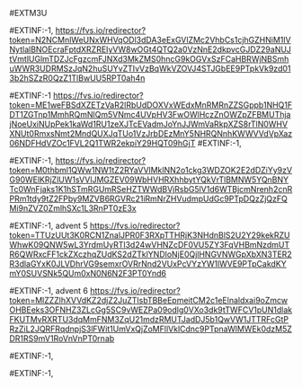 #EXTM3U

#EXTINF:-1,
https://fvs.io/redirector?token=N2NCMnlWeUNxWHVqODl3dDA3eExGVlZMc2VhbCs1cjhGZHNiM1lVNytlalBNOEcraFptdXRZREIyVW8wOGt4QTQ2a0VzNnE2dkpvcGJDZ29aNUJtVmtlUGlmTDZJcFgzcmFJNXd3MkZMS0hncG9kOGVxSzFCaHBRWjNBSmhuWWR3UDRMSzJqN2huSUYvZTIvVzBqWkVZOVJ4STJGbEE9PTpkVk9zd013b2hSZzR0QzZ1TlBwUU5RPT0ah4n

#EXTINF:-1
https://fvs.io/redirector?token=ME1weFBSdXZETzVaR2lRbUdDOXVxWEdxMnRMRnZZSGppb1NHQ1FDT1ZGTnp1MmhRQmNlQm5VNmc4UVpHV3FwOWlHczZnOWZpZFBMUThjajNoeUxiNUpPek1kaWd1RU1zeXJTcEVadmJoYnJJWmVaRkpXZS8rTlN0WHVXNUt0RmxsNmt2MndQUXJqTUo1VzJrbDEzMnY5NHRQNnhKWWVVdVpXaz06NDFHdVZOc1FVL2Q1TWR2ekpiY29HQT09hGjT
#EXTINF:-1,


#EXTINF:-1,
https://fvs.io/redirector?token=M0thbml1QWw1NW1tZ2RYaVVlMklNN2o1ckg3WDZOK2E2dDZiYy9zVG90WElKRjZlUW1sVVlJMGZEV09WbHVHRXhhbytYQkVrTlBMNW5YQnBNYTc0WnFjaks1K1hSTmRGUmRSeHZTWWdBVjRsbG5lV1d6WTBjcmNrenh2cnRPRm1tdy9tZ2FPby9MZVB6RGVRc21iRmNrZHVudmpUdGc9PTpDQzZjQzFQMi9nZVZ0ZmlhSXc1L3RnPT0zE3x

#EXTINF:-1, advent 5
https://fvs.io/redirector?token=TTUzUUt3K0RCN1ZnalJPR0F3RXpTTHRjK3NHdnBlS2U2Y29kekRZUWhwK09QNW5wL3YrdmUyRTl3d24wVHNZcDF0VU5ZY3FqVHBmNzdmUTR6QWRxcFF1ckZXczhqZUdKS2dZTklYNDloNjE0QjlHNGVNWGpXbXN3TER2R3dlaGYxK0JLVDhrVG9semxrOVRrNnd2VUxPcVYzYW1lWVE9PTpCakdKYmY0SUVSNk5QUm0xN0N6N2F3PT0Ynd6

#EXTINF:-1, advent 6
https://fvs.io/redirector?token=MlZZZlhXVVdKZ2djZ2JuZTlsbTBBeEpmeitCM2c1eElnaldxai9oZmcwOHBEeks3OFNHZ3ZLcGg5SC9vWEZPa09odlg0VXo3dk9tTWFCV1pUN1dlakFKUTMvRXRTU3dqMmFNM3ZqU21mdzRMUTJadDJ5b1QwVW1JTTRFcGtPRzZiL2JQRFRqdnpjS3lFWit1UmVxQjZoMFllVklCdnc9PTpnaWlMWEk0dzM5ZDR1RS9mV1RoVnVnPT0rnab


#EXTINF:-1,


#EXTINF:-1,

